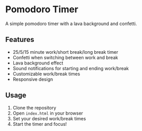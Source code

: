 # Pomodoro Timer
A simple pomodoro timer with a lava background and confetti.

## Features
- 25/5/15 minute work/short break/long break timer
- Confetti when switching between work and break
- Lava background effect
- Sound notifications for starting and ending work/break
- Customizable work/break times
- Responsive design

## Usage
1. Clone the repository
2. Open `index.html` in your browser
3. Set your desired work/break times
4. Start the timer and focus!
